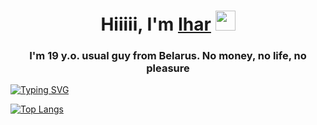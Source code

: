 <h1 align="center">Hiiiii, I'm <a href="https://pasuii.me/" target="_blank">Ihar</a> 
<img src="https://github.com/blackcater/blackcater/raw/main/images/Hi.gif" height="32"/></h1>
<h3 align="center">I'm 19 y.o. usual guy from Belarus. No money, no life, no pleasure </h3>

[![Typing SVG](https://readme-typing-svg.herokuapp.com?color=%2336BCF7&lines=Silly+Milly+Cat+Fan+bleeeeeeeeeeeehhhhhhhhhhhhhhhhhhhhhhh)](https://git.io/typing-svg)

[![Top Langs](https://github-readme-stats.vercel.app/api/top-langs/?username=pasuii18&layout=compact)](https://github.com/anuraghazra/github-readme-stats)
